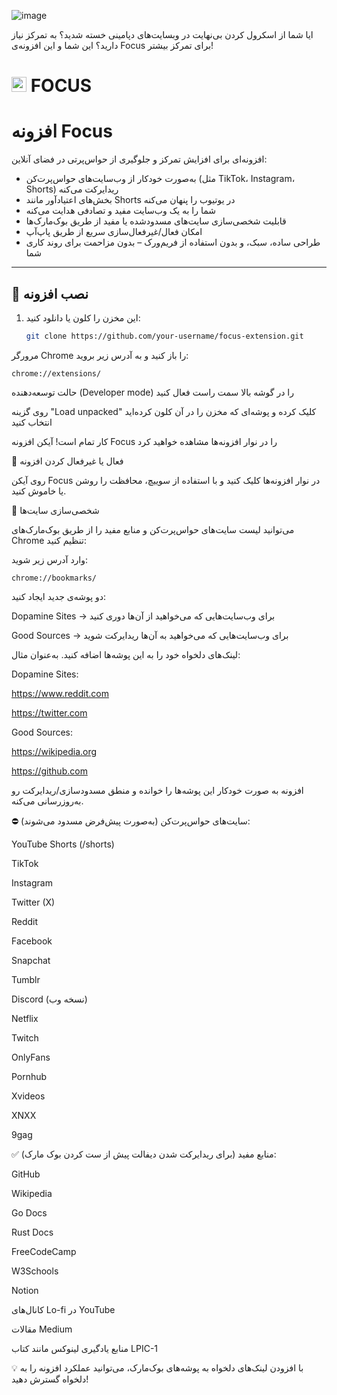 ![image](https://github.com/user-attachments/assets/a7c293b5-acbd-47dd-acbd-bd0fdd27adcd)

ایا شما از اسکرول کردن بی‌نهایت در وبسایت‌های دپامینی خسته شدید؟ به تمرکز نیاز دارید؟ این شما و این افزونه‌ی Focus برای تمرکز بیشتر!
# <img src="https://github.com/user-attachments/assets/081309f3-d4be-41b0-a3d7-85b8dedd561f" width="24" alt="Focus icon" /> FOCUS 

# افزونه Focus

افزونه‌ای برای افزایش تمرکز و جلوگیری از حواس‌پرتی در فضای آنلاین:

- به‌صورت خودکار از وب‌سایت‌های حواس‌پرت‌کن (مثل TikTok، Instagram، Shorts) ریدایرکت می‌کنه  
- بخش‌های اعتیادآور مانند Shorts در یوتیوب را پنهان می‌کنه  
- شما را به یک وب‌سایت مفید و تصادفی هدایت می‌کنه  
- قابلیت شخصی‌سازی سایت‌های مسدودشده یا مفید از طریق بوک‌مارک‌ها  
- امکان فعال‌/غیرفعال‌سازی سریع از طریق پاپ‌آپ  
- طراحی ساده، سبک، و بدون استفاده از فریم‌ورک – بدون مزاحمت برای روند کاری شما

---

## 🔧 نصب افزونه

1. این مخزن را کلون یا دانلود کنید:

   ```bash
   git clone https://github.com/your-username/focus-extension.git
   ```
مرورگر Chrome را باز کنید و به آدرس زیر بروید:

```
chrome://extensions/
```
حالت توسعه‌دهنده (Developer mode) را در گوشه بالا سمت راست فعال کنید

روی گزینه "Load unpacked" کلیک کرده و پوشه‌ای که مخزن را در آن کلون کرده‌اید انتخاب کنید

کار تمام است! آیکن افزونه Focus را در نوار افزونه‌ها مشاهده خواهید کرد

🔘 فعال یا غیرفعال کردن افزونه

روی آیکن Focus در نوار افزونه‌ها کلیک کنید و با استفاده از سوییچ، محافظت را روشن یا خاموش کنید.

🔄 شخصی‌سازی سایت‌ها

می‌توانید لیست سایت‌های حواس‌پرت‌کن و منابع مفید را از طریق بوک‌مارک‌های Chrome تنظیم کنید:

وارد آدرس زیر شوید:

```
chrome://bookmarks/
```
دو پوشه‌ی جدید ایجاد کنید:

Dopamine Sites → برای وب‌سایت‌هایی که می‌خواهید از آن‌ها دوری کنید

Good Sources → برای وب‌سایت‌هایی که می‌خواهید به آن‌ها ریدایرکت شوید

لینک‌های دلخواه خود را به این پوشه‌ها اضافه کنید. به‌عنوان مثال:

Dopamine Sites:

https://www.reddit.com

https://twitter.com

Good Sources:

https://wikipedia.org

https://github.com

افزونه به صورت خودکار این پوشه‌ها را خوانده و منطق مسدودسازی/ریدایرکت رو به‌روزرسانی می‌کنه.

⛔ سایت‌های حواس‌پرت‌کن (به‌صورت پیش‌فرض مسدود می‌شوند):

YouTube Shorts (/shorts)

TikTok

Instagram

Twitter (X)

Reddit

Facebook

Snapchat

Tumblr

Discord (نسخه وب)

Netflix

Twitch

OnlyFans

Pornhub

Xvideos

XNXX

9gag

✅ منابع مفید (برای ریدایرکت شدن دیفالت پیش از ست کردن بوک مارک):

GitHub

Wikipedia

Go Docs

Rust Docs

FreeCodeCamp

W3Schools

Notion

کانال‌های Lo-fi در YouTube

مقالات Medium

منابع یادگیری لینوکس مانند کتاب LPIC-1

💡 با افزودن لینک‌های دلخواه به پوشه‌های بوک‌مارک، می‌توانید عملکرد افزونه را به دلخواه گسترش دهید!
